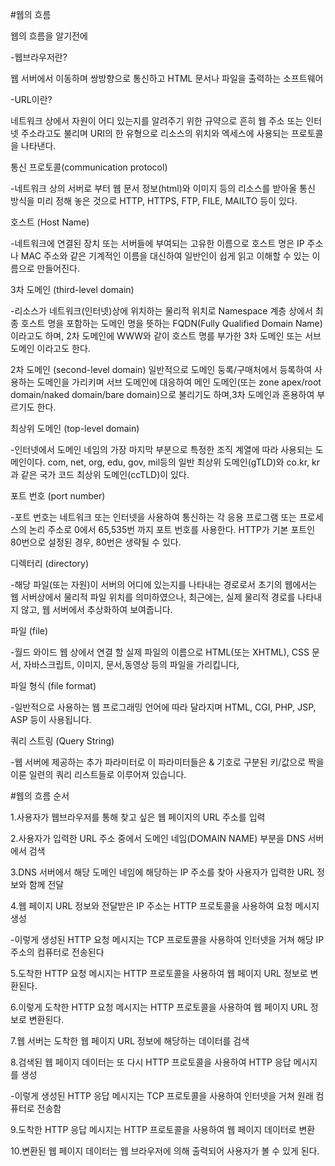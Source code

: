 #웹의 흐름

웹의 흐름을 알기전에

-웹브라우저란?

  웹 서버에서 이동하며 쌍방향으로 통신하고 HTML 문서나 파일을 출력하는 소프트웨어

-URL이란?

  네트워크 상에서 자원이 어디 있는지를 알려주기 위한 규약으로 흔히 웹 주소 또는 인터넷 주소라고도 불리며 URI의 한 유형으로 리소스의 위치와 엑세스에 사용되는 프로토콜을 나타낸다. 

통신 프로토콜(communication protocol)

-네트워크 상의 서버로 부터 웹 문서 정보(html)와 이미지 등의 리소스를 받아올 통신 방식을 미리 정해 놓은 것으로 HTTP, HTTPS, FTP, FILE, MAILTO 등이 있다.

호스트 (Host Name)

-네트워크에 연결된 장치 또는 서버들에 부여되는 고유한 이름으로 호스트 명은 IP 주소나 MAC 주소와 같은 기계적인 이름을 대신하여 일반인이 쉽게 읽고 이해할 수 있는 이름으로 만들어진다.

3차 도메인 (third-level domain)

-리소스가 네트워크(인터넷)상에 위치하는 물리적 위치로 Namespace 계층 상에서 최종 호스트 명을 포함하는 도메인 명을 뜻하는 FQDN(Fully Qualified Domain Name)이라고도 하며, 2차 도메인에 WWW와 같이 호스트 명를 부가한 3차 도메인 또는 서브 도메인 이라고도 한다.

2차 도메인 (second-level domain) 일반적으로 도메인 둥록/구매처에서 등록하여 사용하는 도메인을 가리키며 서브 도메인에 대응하여 메인 도메인(또는 zone apex/root domain/naked domain/bare domain)으로 불리기도 하며,3차 도메인과 혼용하여 부르기도 한다.

최상위 도메인 (top-level domain)

-인터넷에서 도메인 네임의 가장 마지막 부분으로 특정한 조직 계열에 따라 사용되는 도메인이다. com, net, org, edu, gov, mil등의 일반 최상위 도메인(gTLD)와 co.kr, kr과 같은 국가 코드 최상위 도메인(ccTLD)이 있다.

포트 번호 (port number)

-포트 번호는 네트워크 또는 인터넷을 사용하여 통신하는 각 응용 프로그램 또는 프로세스의 논리 주소로 0에서 65,535번 까지 포트 번호를 사용한다. HTTP가 기본 포트인 80번으로 설정된 경우, 80번은 생략될 수 있다.

디렉터리 (directory)

-해당 파일(또는 자원)이 서버의 어디에 있는지를 나타내는 경로로서 초기의 웹에서는 웹 서버상에서 물리적 파일 위치를 의미하였으나, 최근에는, 실제 물리적 경로를 나타내지 않고, 웹 서버에서 추상화하여 보여줍니다.

파일 (file)

-월드 와이드 웹 상에서 연결 할 실제 파일의 이름으로 HTML(또는 XHTML), CSS 문서, 자바스크립트, 이미지, 문서,동영상 등의 파일을 가리킵니다,

파일 형식 (file format)

-일반적으로 사용하는 웹 프로그래밍 언어에 따라 달라지며
HTML, CGI, PHP, JSP, ASP 등이 사용됩니다.

쿼리 스트링 (Query String)

-웹 서버에 제공하는 추가 파라미터로 이 파라미터들은 & 기호로 구분된 키/값으로 짝을 이룬 일련의 쿼리 리스트들로 이루어져 있습니다.

#웹의 흐름 순서

1.사용자가 웹브라우저를 통해 찾고 싶은 웹 페이지의 URL 주소를 입력

2.사용자가 입력한 URL 주소 중에서 도메인 네임(DOMAIN NAME) 부분을 DNS 서버에서 검색

3.DNS 서버에서 해당 도메인 네임에 해당하는 IP 주소를 찾아 사용자가 입력한 URL 정보와 함께 전달

4.웹 페이지 URL 정보와 전달받은 IP 주소는 HTTP 프로토콜을 사용하여 요청 메시지 생성

  -이렇게 생성된 HTTP 요청 메시지는 TCP 프로토콜을 사용하여 인터넷을 거쳐 해당 IP 주소의 컴퓨터로 전송된다

5.도착한 HTTP 요청 메시지는 HTTP 프로토콜을 사용하여 웹 페이지 URL 정보로 변환된다.

6.이렇게 도착한 HTTP 요청 메시지는 HTTP 프로토콜을 사용하여 웹 페이지 URL 정보로 변환된다.

7.웹 서버는 도착한 웹 페이지 URL 정보에 해당하는 데이터를 검색

8.검색된 웹 페이지 데이터는 또 다시 HTTP 프로토콜을 사용하여 HTTP 응답 메시지를 생성
  
  -이렇게 생성된 HTTP 응답 메시지는 TCP 프로토콜을 사용하여 인터넷을 거쳐 원래 컴퓨터로 전송함

9.도착한 HTTP 응답 메시지는 HTTP 프로토콜을 사용하여 웹 페이지 데이터로 변환

10.변환된 웹 페이지 데이터는 웹 브라우저에 의해 출력되어 사용자가 볼 수 있게 된다.

